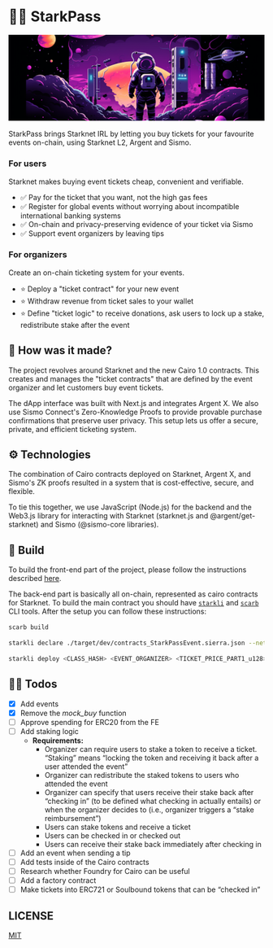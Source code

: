 # 👨‍🚀 StarkPass

![StarkPass](./starkpass-ui/public/main.png)

StarkPass brings Starknet IRL by letting you buy tickets for your favourite events on-chain, using Starknet L2, Argent and Sismo. 

### For users

Starknet makes buying event tickets cheap, convenient and verifiable.
- ✅ Pay for the ticket that you want, not the high gas fees
- ✅ Register for global events without worrying about incompatible international banking systems
- ✅ On-chain and privacy-preserving evidence of your ticket via Sismo
- ✅ Support event organizers by leaving tips

### For organizers

Create an on-chain ticketing system for your events.
- ⭐ Deploy a "ticket contract" for your new event
- ⭐ Withdraw revenue from ticket sales to your wallet
- ⭐ Define "ticket logic" to receive donations, ask users to lock up a stake, redistribute stake after the event

## 🔨 How was it made?

The project revolves around Starknet and the new Cairo 1.0 contracts. This creates and manages the "ticket contracts" that are defined by the event organizer and let customers buy event tickets. 

The dApp interface was built with Next.js and integrates Argent X. We also use Sismo Connect's Zero-Knowledge Proofs to provide provable purchase confirmations that preserve user privacy. This setup lets us offer a secure, private, and efficient ticketing system.

## ⚙️ Technologies

The combination of Cairo contracts deployed on Starknet, Argent X, and Sismo's ZK proofs resulted in a system that is cost-effective, secure, and flexible.

To tie this together, we use JavaScript (Node.js) for the backend and the Web3.js library for interacting with Starknet (starknet.js and @argent/get-starknet) and Sismo (@sismo-core libraries).

## 👷 Build

To build the front-end part of the project, please follow the instructions described [here](/starkpass-ui/README.md).

The back-end part is basically all on-chain, represented as cairo contracts for Starknet. To build the main contract you should have [`starkli`](https://github.com/xJonathanLEI/starkli) and [`scarb`](https://github.com/software-mansion/scarb) CLI tools. After the setup you can follow these instructions:

```sh
scarb build
```

```sh
starkli declare ./target/dev/contracts_StarkPassEvent.sierra.json --network=goerli-1 --compiler-version=2.0.1
```

```sh
starkli deploy <CLASS_HASH> <EVENT_ORGANIZER> <TICKET_PRICE_PART1_u128> <TICKET_PRICE_PART2_u128> <EVENT_NAME> --network=goerli-1
```

## 🧑‍💻 Todos
- [x]  Add events
- [x]  Remove the *mock_buy* function
- [ ]  Approve spending for ERC20 from the FE
- [ ]  Add staking logic
    - **Requirements:**
        - Organizer can require users to stake a token to receive a ticket. “Staking” means “locking the token and receiving it back after a user attended the event”
        - Organizer can redistribute the staked tokens to users who attended the event
        - Organizer can specify that users receive their stake back after “checking in” (to be defined what checking in actually entails) or when the organizer decides to (i.e., organizer triggers a “stake reimbursement”)
        - Users can stake tokens and receive a ticket
        - Users can be checked in or checked out
        - Users can receive their stake back immediately after checking in
- [ ]  Add an event when sending a tip
- [ ]  Add tests inside of the Cairo contracts
- [ ]  Research whether Foundry for Cairo can be useful
- [ ]  Add a factory contract
- [ ]  Make tickets into ERC721 or Soulbound tokens that can be “checked in”

## LICENSE

[MIT](https://opensource.org/license/mit/)
